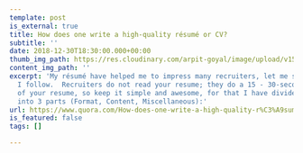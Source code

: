 ```yaml
---
template: post
is_external: true
title: How does one write a high-quality résumé or CV?
subtitle: ''
date: 2018-12-30T18:30:00.000+00:00
thumb_img_path: https://res.cloudinary.com/arpit-goyal/image/upload/v1558448515/images/featured-images/resume-writing.jpg
content_img_path: ''
excerpt: 'My résumé have helped me to impress many recruiters, let me share some practices
  I follow.  Recruiters do not read your resume; they do a 15 - 30-second "spot check"
  of your resume, so keep it simple and awesome, for that I have divided my answer
  into 3 parts (Format, Content, Miscellaneous):'
url: https://www.quora.com/How-does-one-write-a-high-quality-r%C3%A9sum%C3%A9-or-CV/answers/20024508
is_featured: false
tags: []

---
```

